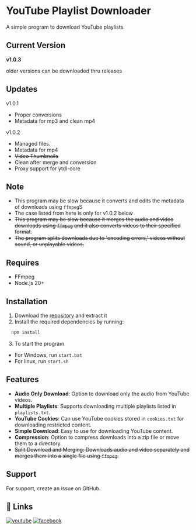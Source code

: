 
# YouTube Playlist Downloader

A simple program to download YouTube playlists.

## Current Version
**v1.0.3**

older versions can be downloaded thru releases

## Updates
v1.0.1
- Proper conversions
- Metadata for mp3 and clean mp4

v1.0.2
- Managed files.
- Metadata for mp4
- ~~Video Thumbnails~~
- Clean after merge and conversion
- Proxy support for ytdl-core

## Note
- This program may be slow because it converts and edits the metadata of downloads using `ffmpeg`S
- The case listed from  here is only for v1.0.2 below
- ~~This program may be slow because it merges the audio and video downloads using `ffmpeg` and it also converts videos to their specified format.~~
- ~~The program splits downloads due to 'encoding errors,' videos without sound, or unplayable videos.~~

## Requires
- FFmpeg
- Node.js 20+

## Installation

1. Download the [repository](https://github.com/merasugd/yt-playlist-downloader/archive/refs/heads/main.zip) and extract it
2. Install the required dependencies by running:
```bash
  npm install
```
3. To start the program

- For Windows, run ```start.bat```
- For linux, run ```start.sh```
    
## Features

- **Audio Only Download**: Option to download only the audio from YouTube videos.
- **Multiple Playlists**: Supports downloading multiple playlists listed in `playlists.txt`.
- **YouTube Cookies**: Can use YouTube cookies stored in `cookies.txt` for downloading restricted content.
- **Simple Download**: Easy to use for downloading YouTube content.
- **Compression**: Option to compress downloads into a zip file or move them to a directory.
- ~~Split Download and Merging: Downloads audio and video separately and merges them into a single file using `ffmpeg`.~~


## Support

For support, create an issue on GitHub.


## 🔗 Links
[![youtube](https://img.shields.io/badge/youtube-FF0000?style=for-the-badge&logo=youtube&logoColor=white)](https://www.youtube.com/@merasu_gd)
[![facebook](https://img.shields.io/badge/facebook-0A66C2?style=for-the-badge&logo=facebook&logoColor=white)](https://www.facebook.com/profile.php?id=61554338001508)

